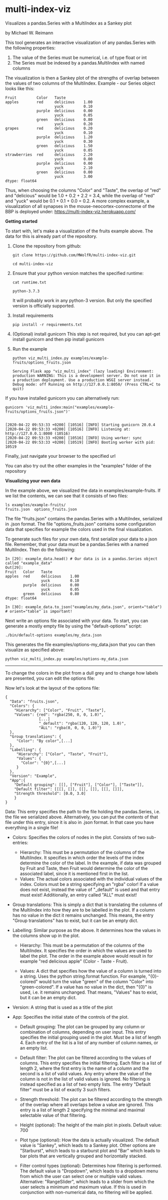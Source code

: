 # multi-index-viz
Visualizes a pandas.Series with a MultiIndex as a Sankey plot

by Michael W. Reimann

This tool generates an interactive visualization of any pandas.Series with the following properties:
1. The value of the Series must be numerical, i.e. of type float or int
2. The Series must be indexed by a pandas.MultiIndex with named columns

The visualization is then a Sankey plot of the strengths of overlap between the values of two columns of the MultiIndex.
Example - our Series object looks like this:

    Fruit         Color   Taste
    apples        red     delicious    1.00
                          yuck         0.10
                  purple  delicious    0.00
                          yuck         0.05
                  green   delicious    0.80
                          yuck         0.20
    grapes        red     delicious    0.20
                          yuck         0.10
                  purple  delicious    1.20
                          yuck         0.30
                  green   delicious    1.50
                          yuck         0.05
    strawberries  red     delicious    2.20
                          yuck         0.00
                  purple  delicious    0.00
                          yuck         2.10
                  green   delicious    0.00
                          yuck         3.00
    dtype: float64

Thus, when choosing the columns "Color" and "Taste", the overlap of "red" and "delicious" would be 1.0 + 0.2 + 2.2 = 3.4,
while the overlap of "red" and "yuck" would be 0.1 + 0.1 + 0.0 = 0.2.
A more complex example, a visualization of all synapses in the mouse-neocortex-connectome of the BBP is deployed under:
https://multi-index-viz.herokuapp.com/

**Getting started**

To start with, let's make a visualization of the fruits example above. The data for this is already part of the repository.

1. Clone the repository from github:

    `git clone https://github.com/MWolfR/multi-index-viz.git`
    
    `cd multi-index-viz`

2. Ensure that your python version matches the specified runtime:

    `cat runtime.txt`

    `python-3.7.3`

    It will probably work in any python-3 version. But only the specified version is officially supported.

3. Install requirements

    `pip install -r requirements.txt`

4. (Optional) install gunicorn
This step is not required, but you can apt-get install gunicorn and then pip install gunicorn

5. Run the example

    `python viz_multi_index.py examples/example-fruits/options_fruits.json`

    `Serving Flask app "viz_multi_index" (lazy loading)
    Environment: production
    WARNING: This is a development server. Do not use it in a production deployment.
    Use a production WSGI server instead.
    Debug mode: off
    Running on http://127.0.0.1:8050/ (Press CTRL+C to quit)`


If you have installed gunicorn you can alternatively run:

    gunicorn 'viz_multi_index:main("examples/example-fruits/options_fruits.json")'


    [2020-04-22 09:53:33 +0200] [10516] [INFO] Starting gunicorn 20.0.4
    [2020-04-22 09:53:33 +0200] [10516] [INFO] Listening at: http://127.0.0.1:8000 (10516)
    [2020-04-22 09:53:33 +0200] [10516] [INFO] Using worker: sync
    [2020-04-22 09:53:33 +0200] [10519] [INFO] Booting worker with pid: 10519


Finally, just navigate your browser to the specified url

You can also try out the other examples in the "examples" folder of the repository


**Visualizing your own data**

In the example above, we visualized the data in examples/example-fruits. If we list the contents, we can see that it consists of two files:

    ls examples/example-fruits/
    fruits.json  options_fruits.json

The file "fruits.json" contains the pandas.Series with a MultiIndex, serialized in .json format.
The file "options_fruits.json" contains some configuration data that specifies for example the colors used in the final visualization.

To generate such files for your own data, first serialize your data to a json file.
Remember, that your data must be a pandas.Series with a named MultiIndex. Then do the following:

    In [29]: example_data.head() # Our data is in a pandas.Series object called "example_data"
    Out[29]:
    Fruit   Color   Taste
    apples  red     delicious    1.00
                    yuck         0.10
            purple  delicious    0.00
                    yuck         0.05
            green   delicious    0.80
    dtype: float64

    In [30]: example_data.to_json("examples/my_data.json", orient="table") # orient="table" is important!

Next write an options file associated with your data. To start, you can generate a mostly empty file by using the "default-options" script:

    ./bin/default-options examples/my_data.json

This generates the file examples/options-my_data.json that you can then visualize as specified above:

    python viz_multi_index.py examples/options-my_data.json

---

To change the colors in the plot from a dull grey and to change how labels are presented, you can edit the options file:

Now let's look at the layout of the options file:

    {
      "Data": "fruits.json",
      "Colors": {
        "Hierarchy": ["Color", "Fruit", "Taste"],
        "Values": {red": "rgba(250, 0, 0, 1.0)",
                   [...]
                   "_default": "rgba(120, 120, 120, 1.0)",
                   "ALL": "rgba(0, 0, 0, 1.0)"}
      },
      "Group translations": {
         "Color": "By color",[...]
      },
      "Labelling": {
         "Hierarchy": ["Color", "Taste", "Fruit"],
         "Values": {
           "Color": "{0}",[...]
         }
      },
      "Version": "Example",
      "App":{
        "Default grouping": [[], ["Fruit"], ["Color"], ["Taste"]],
        "Default filter": [[[], []], [[], []], [[], []]],
        "Strength threshold": [0.0, 3.0]
        }
    }

Data: This entry specifies the path to the file holding the pandas.Series, i.e. the file we serialized above.
Alternatively, you can put the _contents_ of that file under this entry, since it is also in .json format. In that case you have everything in a single file!

* Colors: Specifies the colors of nodes in the plot. Consists of two sub-entries:
  * Hierarchy: This must be a permutation of the columns of the MultiIndex. It specifies in which order the levels of the index determine the color of the label.
In the example, if data was grouped by Fruit and Taste, then Fruit would determine the color of the associated label, since it is mentioned first in the list.
  * Values: The actual colors associated with the individual values of the index. Colors must be a string specifying an "rgba" color!
If a value does not exist, instead the value of "_default" is used and that entry must exist! Additionally, an entry called "ALL" must exist!

* Group translations: This is simply a dict that is translating the columns of the MultiIndex into how they are to be labelled in the plot.
If a column has no value in the dict it remains unchanged. This means, the entry "Group translations" has to exist, but it can be an empty dict.

* Labelling: Similar purpose as the above. It determines how the values in the columns show up in the plot.

  * Hierarchy: This must be a permutation of the columns of the MultiIndex. It specifies the order in which the values are used to label the plot.
    The order in the example above would result in for example "red delicious apple" (Color - Taste - Fruit).

  * Values: A dict that specifies how the value of a column is turned into a string. Uses the python string.format function.
    For example, "{0}-colored" would turn the value "green" of the column "Color" into "green-colored". If a value has no value in the dict, then "{0}" is used, i.e. it remains unchanged.
    That means, "Values" has to exist, but it can be an empty dict.

* Version: A string that is used as a title of the plot

* App: Specifies the initial state of the controls of the plot.

  * Default grouping: The plot can be grouped by any column or combination of columns, depending on user input. This entry specifies the initial grouping used in the plot.
    Must be a list of length 4. Each entry of the list is a list of any number of column names, or an empty list.

  * Default filter: The plot can be filtered according to the values of columns. This entry specifies the initial filtering.
    Each filter is a list of length 2, where the first entry is the name of a column and the second is a list of valid values. Any entry where the value of the column is not in the list of valid values is ignored.
    No filtering is instead specified as a list of two empty lists. The entry "Default filter" must be a list of exactly 3 such filters.

  * Strength threshold: The plot can be filtered according to the strength of the overlap where all overlaps below a value are ignored.
    This entry is a list of length 2 specifying the minimal and maximal selectable value of that filtering.
  
  * Height (optional): The height of the main plot in pixels. Default value: 700
  
  * Plot type (optional): How the data is actually visualized. The default value is "Sankey", which leads to a Sankey plot.
    Other options are "Starburst", which leads to a starburst plot and "Bar" which leads to bar plots that are vertically grouped and horizontally stacked.
  
  * Filter control types (optional): Determines how filtering is performed. The default value is "Dropdown", which leads to a dropdown menu from which the user can select one or multiple valid values.
    Alternative: "RangeSlider", which leads to a slider from which the user selects a minimum and maximum value. If this is used in conjunction with non-numerical data, no filtering will be applied.
    

